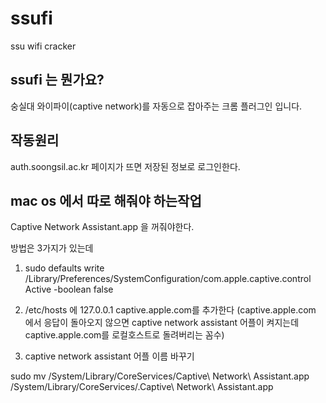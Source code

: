 # ssufi
ssu wifi cracker

## ssufi 는 뭔가요?

숭실대 와이파이(captive network)를 자동으로 잡아주는 크롬 플러그인 입니다.

## 작동원리

auth.soongsil.ac.kr 페이지가 뜨면 저장된 정보로 로그인한다.

## mac os 에서 따로 해줘야 하는작업

Captive Network Assistant.app 을 꺼줘야한다.

방법은 3가지가 있는데

1. sudo defaults write /Library/Preferences/SystemConfiguration/com.apple.captive.control Active -boolean false

2. /etc/hosts 에 127.0.0.1 captive.apple.com를 추가한다 (captive.apple.com 에서 응답이 돌아오지 않으면 captive network assistant 어플이 켜지는데 captive.apple.com를 로컬호스트로 돌려버리는 꼼수)

3. captive network assistant 어플 이름 바꾸기

sudo mv /System/Library/CoreServices/Captive\ Network\ Assistant.app /System/Library/CoreServices/.Captive\ Network\ Assistant.app 

